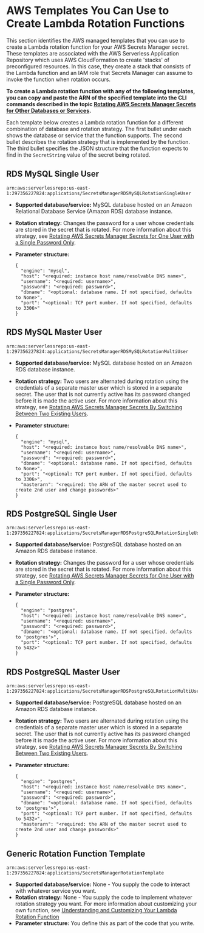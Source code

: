 # AWS Templates You Can Use to Create Lambda Rotation Functions<a name="reference_available-rotation-templates"></a>

This section identifies the AWS managed templates that you can use to create a Lambda rotation function for your AWS Secrets Manager secret\. These templates are associated with the AWS Serverless Application Repository which uses AWS CloudFormation to create 'stacks' of preconfigured resources\. In this case, they create a stack that consists of the Lambda function and an IAM role that Secrets Manager can assume to invoke the function when rotation occurs\.

**To create a Lambda rotation function with any of the following templates, you can copy and paste the ARN of the specified template into the CLI commands described in the topic [Rotating AWS Secrets Manager Secrets for Other Databases or Services](rotating-secrets-create-generic-template.md)\.**

Each template below creates a Lambda rotation function for a different combination of database and rotation strategy\. The first bullet under each shows the database or service that the function supports\. The second bullet describes the rotation strategy that is implemented by the function\. The third bullet specifies the JSON structure that the function expects to find in the `SecretString` value of the secret being rotated\.

## RDS MySQL Single User<a name="sar-template-mysql-singleuser"></a>

```
arn:aws:serverlessrepo:us-east-1:297356227824:applications/SecretsManagerRDSMySQLRotationSingleUser
```
+ **Supported database/service:** MySQL database hosted on an Amazon Relational Database Service \(Amazon RDS\) database instance\.
+ **Rotation strategy:** Changes the password for a user whose credentials are stored in the secret that is rotated\. For more information about this strategy, see [Rotating AWS Secrets Manager Secrets for One User with a Single Password Only](rotating-secrets-one-user-one-password.md)\.
+ **Parameter structure:** 

  ```
  {
    "engine": "mysql",
    "host": "<required: instance host name/resolvable DNS name>",
    "username": "<required: username>",
    "password": "<required: password>",
    "dbname": "<optional: database name. If not specified, defaults to None>",
    "port": "<optional: TCP port number. If not specified, defaults to 3306>"
  }
  ```

## RDS MySQL Master User<a name="sar-template-mysql-masteruser"></a>

```
arn:aws:serverlessrepo:us-east-1:297356227824:applications/SecretsManagerRDSMySQLRotationMultiUser
```
+ **Supported database/service:** MySQL database hosted on an Amazon RDS database instance\.
+ **Rotation strategy:** Two users are alternated during rotation using the credentials of a separate master user which is stored in a separate secret\. The user that is not currently active has its password changed before it is made the active user\. For more information about this strategy, see [Rotating AWS Secrets Manager Secrets By Switching Between Two Existing Users](rotating-secrets-two-users.md)\.
+ **Parameter structure:** 

  ```
  {
    "engine": "mysql",
    "host": "<required: instance host name/resolvable DNS name>",
    "username": "<required: username>",
    "password": "<required: password>",
    "dbname": "<optional: database name. If not specified, defaults to None>",
    "port": "<optional: TCP port number. If not specified, defaults to 3306>",
    "masterarn": "<required: the ARN of the master secret used to create 2nd user and change passwords>"
  }
  ```

## RDS PostgreSQL Single User<a name="sar-template-postgre-singleuser"></a>

```
arn:aws:serverlessrepo:us-east-1:297356227824:applications/SecretsManagerRDSPostgreSQLRotationSingleUser
```
+ **Supported database/service:** PostgreSQL database hosted on an Amazon RDS database instance\.
+ **Rotation strategy:** Changes the password for a user whose credentials are stored in the secret that is rotated\. For more information about this strategy, see [Rotating AWS Secrets Manager Secrets for One User with a Single Password Only](rotating-secrets-one-user-one-password.md)\.
+ **Parameter structure:** 

  ```
  {
    "engine": "postgres",
    "host": "<required: instance host name/resolvable DNS name>",
    "username": "<required: username>",
    "password": "<required: password>",
    "dbname": "<optional: database name. If not specified, defaults to 'postgres'>",
    "port": "<optional: TCP port number. If not specified, defaults to 5432>"
  }
  ```

## RDS PostgreSQL Master User<a name="sar-template-postgre-masteruser"></a>

```
arn:aws:serverlessrepo:us-east-1:297356227824:applications/SecretsManagerRDSPostgreSQLRotationMultiUser
```
+ **Supported database/service:** PostgreSQL database hosted on an Amazon RDS database instance\.
+ **Rotation strategy:** Two users are alternated during rotation using the credentials of a separate master user which is stored in a separate secret\. The user that is not currently active has its password changed before it is made the active user\. For more information about this strategy, see [Rotating AWS Secrets Manager Secrets By Switching Between Two Existing Users](rotating-secrets-two-users.md)\.
+ **Parameter structure:** 

  ```
  {
    "engine": "postgres",
    "host": "<required: instance host name/resolvable DNS name>",
    "username": "<required: username>",
    "password": "<required: password>",
    "dbname": "<optional: database name. If not specified, defaults to 'postgres'>",
    "port": "<optional: TCP port number. If not specified, defaults to 5432>",
    "masterarn": "<required: the ARN of the master secret used to create 2nd user and change passwords>"
  }
  ```

## Generic Rotation Function Template<a name="sar-template-generic"></a>

```
arn:aws:serverlessrepo:us-east-1:297356227824:applications/SecretsManagerRotationTemplate
```
+ **Supported database/service:** None \- You supply the code to interact with whatever service you want\.
+ **Rotation strategy:** None \- You supply the code to implement whatever rotation strategy you want\. For more information about customizing your own function, see [Understanding and Customizing Your Lambda Rotation Function](rotating-secrets-lambda-function-customizing.md)
+ **Parameter structure:** You define this as part of the code that you write\.